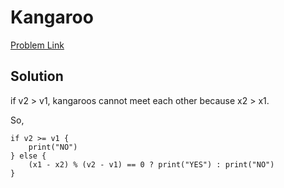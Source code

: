 # Kangaroo

[Problem Link](https://www.hackerrank.com/challenges/kangaroo/problem)

## Solution

if v2 > v1, kangaroos cannot meet each other because x2 > x1.

So, 

```
if v2 >= v1 {
	print("NO")
} else {
	(x1 - x2) % (v2 - v1) == 0 ? print("YES") : print("NO")
}
```